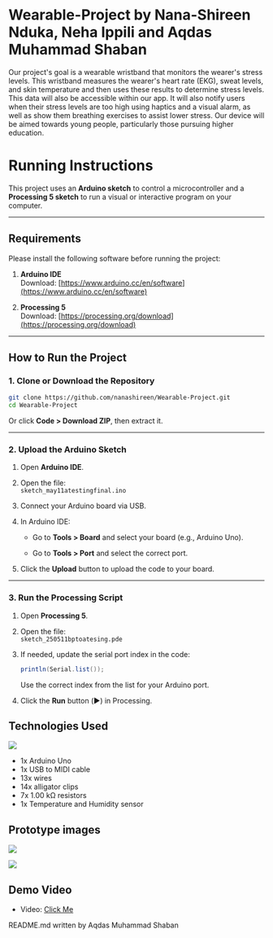 # Wearable-Project by Nana-Shireen Nduka, Neha Ippili and Aqdas Muhammad Shaban


Our project's goal is a wearable wristband that monitors the wearer's stress levels. This wristband measures the wearer's heart rate (EKG), sweat levels, and skin temperature and then uses these results to determine stress levels. This data will also be accessible within our app. It will also notify users when their stress levels are too high using haptics and a visual alarm, as well as show them breathing exercises to assist lower stress. Our device will be aimed towards young people, particularly those pursuing higher education.​

# Running Instructions

This project uses an **Arduino sketch** to control a microcontroller and a **Processing 5 sketch** to run a visual or interactive program on your computer.

---

## Requirements

Please install the following software before running the project:

1. **Arduino IDE**  
    Download: [https://www.arduino.cc/en/software](https://www.arduino.cc/en/software)
    
2. **Processing 5**  
    Download: [https://processing.org/download](https://processing.org/download)
    
---
## How to Run the Project

### 1. Clone or Download the Repository

```bash
git clone https://github.com/nanashireen/Wearable-Project.git
cd Wearable-Project
```

Or click **Code > Download ZIP**, then extract it.

---

### 2. Upload the Arduino Sketch

1. Open **Arduino IDE**.
    
2. Open the file:  
    `sketch_may11atestingfinal.ino`
    
3. Connect your Arduino board via USB.
    
4. In Arduino IDE:
    
    - Go to **Tools > Board** and select your board (e.g., Arduino Uno).
        
    - Go to **Tools > Port** and select the correct port.
        
5. Click the **Upload** button to upload the code to your board.
    

---

### 3. Run the Processing Script

1. Open **Processing 5**.
    
2. Open the file:  
    `sketch_250511bptoatesing.pde`
    
3. If needed, update the serial port index in the code:
    
    ```java
    println(Serial.list());
    ```
    
    Use the correct index from the list for your Arduino port.
    
4. Click the **Run** button (▶️) in Processing.

## Technologies Used

**![](https://lh7-rt.googleusercontent.com/docsz/AD_4nXfYpRtsWlCeISXwjtqa_gdwAeGKyqEfI1ldbZQqoOZjblZnz3luh9tNqW9uH3_Sa87pxNLY1jF__hN1gAGY7cG2Agt6UJT0mwxJN4F1TkWejHruV1nDPhOuy1QsP7mhuKUVXBSypg?key=LuLp10UAkWDNsdIaLGqUHfbe)**

- 1x Arduino Uno
- 1x USB to MIDI cable
- 13x wires
- 14x alligator clips
- 7x 1.00 kΩ resistors
- 1x Temperature and Humidity sensor

## Prototype images

**![](https://lh7-rt.googleusercontent.com/docsz/AD_4nXcpMyAV8cLYrHM2Unyx9GJI9KcPkJNdSLGvsHApyubw3kgcIdeEM54slGwCxZ2PD3e1t4I1pQVUi-6KUtLOBVBXiOLvN4ivr_M7mFO12dGTnwNl63BvSKFn3hvkVqr2h9DZ16UE?key=LuLp10UAkWDNsdIaLGqUHfbe)**

**![](https://lh7-rt.googleusercontent.com/docsz/AD_4nXcM2kF7lkLiQtDDjJeg9cPFnfQvzsdnFOd2YpTfeo9Chhy4BlAGCo0RI84IB1yzX33XKxswLVa1mQPgpe6-RPRunkSW4dOybAFXBFtt_kBW4DJcTwGd8qwNc85FC26siEqZHzipSw?key=LuLp10UAkWDNsdIaLGqUHfbe)**

## Demo Video

- Video: [Click Me](https://youtube.com/shorts/ir2oypSS8c8)

README.md written by Aqdas Muhammad Shaban
